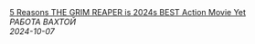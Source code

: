<!--2024-10-07 19:10:16-->
<div class="yb">
  <a class="nodecor" href="/posts.html?rabota/5_reasons_the_grim_reaper_is_2024s_best_action_movie_yet">
    <img class="preview" data-videoid="SRgaEvBiv0s" src="https://i4.ytimg.com/vi/SRgaEvBiv0s/hqdefault.jpg" align="middle" alt="">
  </a>
  <div class="inlbl text">
    <a class="nodecor" href="/posts.html?rabota/5_reasons_the_grim_reaper_is_2024s_best_action_movie_yet">5 Reasons THE GRIM REAPER is 2024s BEST Action Movie Yet</a><br>
    <i class="smaller2">РАБОТА ВАХТОЙ</i><br>
    <i class="smaller3">2024-10-07</i>
  </div>
</div>
